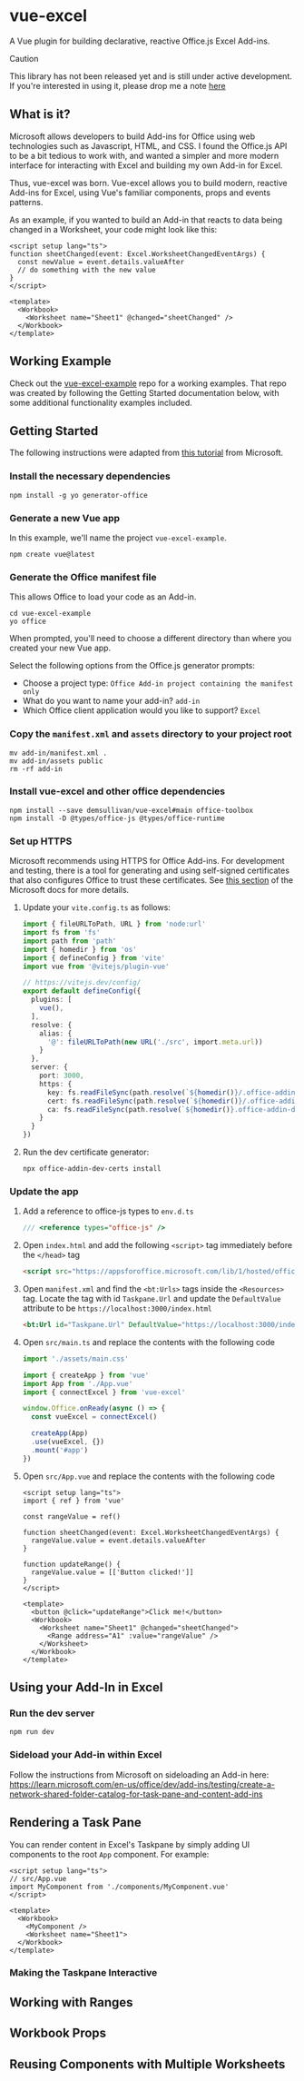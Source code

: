 # vue-excel

A Vue plugin for building declarative, reactive Office.js Excel Add-ins.

> [!CAUTION]
> This library has not been released yet and is still under active development.
> If you're interested in using it, please drop me a note [here](https://github.com/demsullivan/vue-excel/issues/1)

## What is it?

Microsoft allows developers to build Add-ins for Office using web technologies such as Javascript, HTML, and CSS.
I found the Office.js API to be a bit tedious to work with, and wanted a simpler and more modern interface for
interacting with Excel and building my own Add-in for Excel.

Thus, vue-excel was born. Vue-excel allows you to build modern, reactive Add-ins for Excel, using Vue's familiar
components, props and events patterns.

As an example, if you wanted to build an Add-in that reacts to data being changed in a Worksheet, your code
might look like this:

```vue
<script setup lang="ts">
function sheetChanged(event: Excel.WorksheetChangedEventArgs) {
  const newValue = event.details.valueAfter
  // do something with the new value
}
</script>

<template>
  <Workbook>
    <Worksheet name="Sheet1" @changed="sheetChanged" />
  </Workbook>
</template>
```

## Working Example

Check out the [vue-excel-example](https://github.com/demsullivan/vue-excel-example) repo for a working examples. That
repo was created by following the Getting Started documentation below, with some additional functionality examples included.

## Getting Started

The following instructions were adapted from [this tutorial](https://learn.microsoft.com/en-us/office/dev/add-ins/quickstarts/excel-quickstart-vue) from Microsoft.

### Install the necessary dependencies

```
npm install -g yo generator-office
```

### Generate a new Vue app

In this example, we'll name the project `vue-excel-example`.

```
npm create vue@latest
```

### Generate the Office manifest file

This allows Office to load your code as an Add-in.

```
cd vue-excel-example
yo office
```

When prompted, you'll need to choose a different directory than where you created your new Vue app.

Select the following options from the Office.js generator prompts:
- Choose a project type: `Office Add-in project containing the manifest only`
- What do you want to name your add-in? `add-in`
- Which Office client application would you like to support? `Excel`

### Copy the `manifest.xml` and `assets` directory to your project root

```
mv add-in/manifest.xml .
mv add-in/assets public
rm -rf add-in
```

### Install vue-excel and other office dependencies

```
npm install --save demsullivan/vue-excel#main office-toolbox
npm install -D @types/office-js @types/office-runtime
```

### Set up HTTPS

Microsoft recommends using HTTPS for Office Add-ins. For development and testing, there is a tool for 
generating and using self-signed certificates that also configures Office to trust these certificates. 
See [this section](https://learn.microsoft.com/en-us/office/dev/add-ins/quickstarts/excel-quickstart-vue?view=excel-js-preview#secure-the-app) 
of the Microsoft docs for more details.

1. Update your `vite.config.ts` as follows:

    ```typescript
    import { fileURLToPath, URL } from 'node:url'
    import fs from 'fs'
    import path from 'path'
    import { homedir } from 'os'
    import { defineConfig } from 'vite'
    import vue from '@vitejs/plugin-vue'

    // https://vitejs.dev/config/
    export default defineConfig({
      plugins: [
        vue(),
      ],
      resolve: {
        alias: {
          '@': fileURLToPath(new URL('./src', import.meta.url))
        }
      },
      server: {
        port: 3000,
        https: {
          key: fs.readFileSync(path.resolve(`${homedir()}/.office-addin-dev-certs/localhost.key`)),
          cert: fs.readFileSync(path.resolve(`${homedir()}/.office-addin-dev-certs/localhost.crt`)),
          ca: fs.readFileSync(path.resolve(`${homedir()}.office-addin-dev-certs/ca.crt`))
        }
      }
    })
    ```

2. Run the dev certificate generator:

    ```
    npx office-addin-dev-certs install
    ```

### Update the app

1. Add a reference to office-js types to `env.d.ts`

    ```typescript
    /// <reference types="office-js" />
    ```

2. Open `index.html` and add the following `<script>` tag immediately before the `</head>` tag

    ```html
    <script src="https://appsforoffice.microsoft.com/lib/1/hosted/office.js"></script>
    ```

3. Open `manifest.xml` and find the `<bt:Urls>` tags inside the `<Resources>` tag. Locate the
   tag with id `Taskpane.Url` and update the `DefaultValue` attribute to be
   `https://localhost:3000/index.html`

    ```html
    <bt:Url id="Taskpane.Url" DefaultValue="https://localhost:3000/index.html" />
    ```

4. Open `src/main.ts` and replace the contents with the following code

    ```typescript
    import './assets/main.css'

    import { createApp } from 'vue'
    import App from './App.vue'
    import { connectExcel } from 'vue-excel'

    window.Office.onReady(async () => {
      const vueExcel = connectExcel()

      createApp(App)
      .use(vueExcel, {})
      .mount('#app')
    })

    ```

5. Open `src/App.vue` and replace the contents with the following code

    ```vue
    <script setup lang="ts">
    import { ref } from 'vue'

    const rangeValue = ref()

    function sheetChanged(event: Excel.WorksheetChangedEventArgs) {
      rangeValue.value = event.details.valueAfter
    }

    function updateRange() {
      rangeValue.value = [['Button clicked!']]
    }
    </script>

    <template>
      <button @click="updateRange">Click me!</button>
      <Workbook>
        <Worksheet name="Sheet1" @changed="sheetChanged">
          <Range address="A1" :value="rangeValue" />
        </Worksheet>
      </Workbook>
    </template>
    ```

## Using your Add-In in Excel

### Run the dev server

```
npm run dev
```

### Sideload your Add-in within Excel

Follow the instructions from Microsoft on sideloading an Add-in here:
https://learn.microsoft.com/en-us/office/dev/add-ins/testing/create-a-network-shared-folder-catalog-for-task-pane-and-content-add-ins


## Rendering a Task Pane

You can render content in Excel's Taskpane by simply adding UI components to the root `App` component.
For example:

```vue
<script setup lang="ts">
// src/App.vue
import MyComponent from './components/MyComponent.vue'
</script>

<template>
  <Workbook>
    <MyComponent />
    <Worksheet name="Sheet1">
  </Workbook>
</template>
```

### Making the Taskpane Interactive

## Working with Ranges

## Workbook Props

## Reusing Components with Multiple Worksheets

